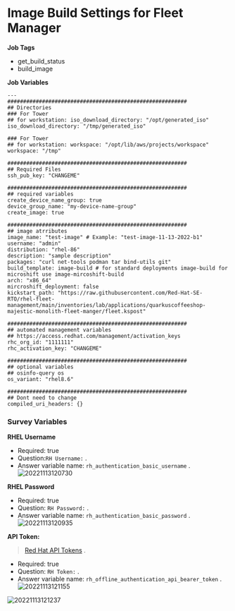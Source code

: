 # Image Build Settings for Fleet Manager


**Job Tags**
* get_build_status
* build_image

**Job Variables**
```
---
#########################################################
## Directories
### For Tower 
## for workstation: iso_download_directory: "/opt/generated_iso"
iso_download_directory: "/tmp/generated_iso"

### For Tower 
## for workstation: workspace: "/opt/lib/aws/projects/workspace"
workspace: "/tmp"

#########################################################
## Required Files
ssh_pub_key: "CHANGEME"

#########################################################
## required variables
create_device_name_group: true
device_group_name: "my-device-name-group"
create_image: true

#########################################################
## image atrributes
image_name: "test-image" # Example: "test-image-11-13-2022-b1"
username: "admin"
distribution: "rhel-86"
description: "sample description"
packages: "curl net-tools podman tar bind-utils git"
build_template: image-build # for standard deployments image-build for microshift use image-mircoshift-build
arch: "x86_64"
mircroshift_deployment: false
kickstart_path: "https://raw.githubusercontent.com/Red-Hat-SE-RTO/rhel-fleet-management/main/inventories/lab/applications/quarkuscoffeeshop-majestic-monolith-fleet-manger/fleet.kspost"

#########################################################
## automated management variables
## https://access.redhat.com/management/activation_keys
rhc_org_id: "1111111"
rhc_activation_key: "CHANGEME"

#########################################################
## optional variables
## osinfo-query os
os_variant: "rhel8.6"

#########################################################
## Dont need to change 
compiled_uri_headers: {}
```


### Survey Variables

**RHEL Username**
* Required: true  
* Question:`RH Username:` . 
* Answer variable name: `rh_authentication_basic_username` . 
![20221113120730](https://i.imgur.com/Aze4OCN.png)

**RHEL Password**
* Required: true   
* Question: `RH Password:` . 
* Answer variable name: `rh_authentication_basic_password` . 
![20221113120935](https://i.imgur.com/mjgWPBp.png)

**API Token:**
> [Red Hat API Tokens](https://access.redhat.com/management/api) . 
* Required: true  
* Question: `RH Token:` . 
* Answer variable name: `rh_offline_authentication_api_bearer_token` . 
![20221113121155](https://i.imgur.com/CnF4sqi.png)

![20221113121237](https://i.imgur.com/042j1mU.png)
